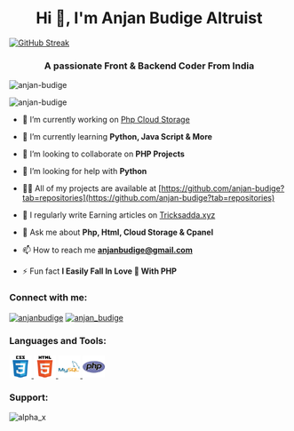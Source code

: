 <h1 align="center">Hi 👋, I'm Anjan Budige Altruist</h1>

<!--<picture>
<source 
  srcset="https://github-readme-stats.vercel.app/api?username=anjan-budige&show_icons=true&theme=dark"
  media="(prefers-color-scheme: dark)"
/>
<source
  srcset="https://github-readme-stats.vercel.app/api?username=anjan-budige&show_icons=true&theme=algolia"
  media="(prefers-color-scheme: light), (prefers-color-scheme: no-preference)"
/>
<img src="https://github-readme-stats.vercel.app/api?username=anjan-budige&show_icons=true&theme=radical" />
</picture>
-->
[![GitHub Streak](https://streak-stats.demolab.com?user=anjan-budige&theme=tokyonight)](https://git.io/streak-stats)

<h3 align="center">A passionate Front & Backend Coder From India</h3>

<p align="left"> <img src="https://komarev.com/ghpvc/?username=anjan-budige&label=Profile%20views&color=0e75b6&style=flat&theme=radiacal" alt="anjan-budige" /> </p>

<p align="left"><img src="https://github-profile-trophy.vercel.app/?username=anjan-budige" alt="anjan-budige" /></a> </p>

- 🔭 I’m currently working on [Php Cloud Storage](https://LinksEarn.site)

- 🌱 I’m currently learning **Python, Java Script & More**

- 👯 I’m looking to collaborate on **PHP Projects**

- 🤝 I’m looking for help with **Python**

- 👨‍💻 All of my projects are available at [https://github.com/anjan-budige?tab=repositories](https://github.com/anjan-budige?tab=repositories)

- 📝 I regularly write Earning articles on [Tricksadda.xyz](https://Tricksadda.xyz)

- 💬 Ask me about **Php, Html, Cloud Storage & Cpanel**

- 📫 How to reach me **anjanbudige@gmail.com**

- ⚡ Fun fact **I Easily Fall In Love 💜 With PHP**

<h3 align="left">Connect with me:</h3>
<p align="left">
<a href="https://dev.to/anjanbudige" target="blank"><img align="center" src="https://raw.githubusercontent.com/rahuldkjain/github-profile-readme-generator/master/src/images/icons/Social/devto.svg" alt="anjanbudige" height="30" width="40" /></a>
<a href="https://www.codechef.com/users/anjan_budige" target="blank"><img align="center" src="https://cdn.jsdelivr.net/npm/simple-icons@3.1.0/icons/codechef.svg" alt="anjan_budige" height="30" width="40" /></a>
</p>

<h3 align="left">Languages and Tools:</h3>
<p align="left"> <a href="https://www.w3schools.com/css/" target="_blank" rel="noreferrer"> <img src="https://raw.githubusercontent.com/devicons/devicon/master/icons/css3/css3-original-wordmark.svg" alt="css3" width="40" height="40"/> </a> <a href="https://www.w3.org/html/" target="_blank" rel="noreferrer"> <img src="https://raw.githubusercontent.com/devicons/devicon/master/icons/html5/html5-original-wordmark.svg" alt="html5" width="40" height="40"/> </a> <a href="https://www.mysql.com/" target="_blank" rel="noreferrer"> <img src="https://raw.githubusercontent.com/devicons/devicon/master/icons/mysql/mysql-original-wordmark.svg" alt="mysql" width="40" height="40"/> </a> <a href="https://www.php.net" target="_blank" rel="noreferrer"> <img src="https://raw.githubusercontent.com/devicons/devicon/master/icons/php/php-original.svg" alt="php" width="40" height="40"/> </a> </p>

<h3 align="left">Support:</h3>
<p><a href="https://www.buymeacoffee.com/alpha_x"> <img align="left" src="https://cdn.buymeacoffee.com/buttons/v2/default-yellow.png" height="50" width="210" alt="alpha_x" /></a></p><br><br>

